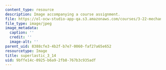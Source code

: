 ```yaml
---
content_type: resource
description: Image accompanying a course assignment.
file: https://ol-ocw-studio-app-qa.s3.amazonaws.com/courses/3-22-mechanical-behavior-of-materials-spring-2008/9bffe14c0925b6a92fb8767b3c935adf_superlastic_3_14.jpg
file_type: image/jpeg
image_metadata:
  caption: ''
  credit: ''
  image-alt: ''
parent_uid: 8388cfe3-4b2f-b7e7-0060-faf27a65e652
resourcetype: Image
title: superlastic_3_14
uid: 9bffe14c-0925-b6a9-2fb8-767b3c935adf
---
```

